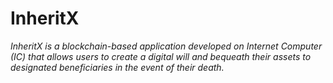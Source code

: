 # InheritX

<i>
InheritX is a blockchain-based application developed on Internet Computer (IC) that allows users to create a digital will and bequeath their assets to designated beneficiaries in the event of their death.
</i>
